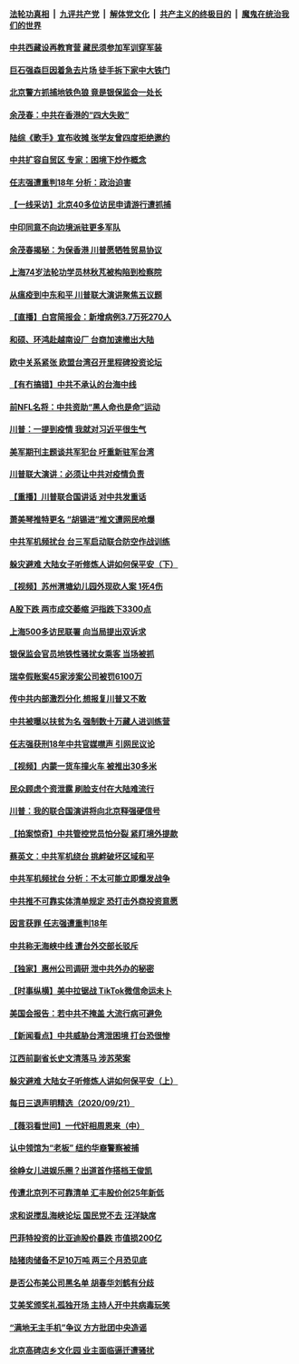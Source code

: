 ####  [法轮功真相](../../../../basic/blob/master/README.md?t=09230531) &nbsp;|&nbsp; [九评共产党](../../../../9ping.md/blob/master/README.md?t=09230531) &nbsp;|&nbsp; [解体党文化](../../../../jtdwh.md/blob/master/README.md?t=09230531)  &nbsp;|&nbsp; [共产主义的终极目的](../../../../gczydzjmd.md/blob/master/README.md?t=09230531) &nbsp;|&nbsp; [魔鬼在统治我们的世界](../../../../mgztzwmdsj.md/blob/master/README.md?t=09230531) 

#### [中共西藏设再教育营 藏民须参加军训穿军装](../pages/nsc413/n12422811.md?t=09230531) 

#### [巨石强森巨因着急去片场 徒手拆下家中大铁门](../pages/nsc413/n12422856.md?t=09230531) 

#### [北京警方抓捕地铁色狼 竟是银保监会一处长](../pages/nsc413/n12422899.md?t=09230531) 

#### [余茂春：中共在香港的“四大失败”](../pages/nsc413/n12422908.md?t=09230531) 

#### [陆综《歌手》宣布收摊 张学友曾四度拒绝邀约](../pages/nsc413/n12422727.md?t=09230531) 

#### [中共扩容自贸区 专家：困境下炒作概念](../pages/nsc413/n12422719.md?t=09230531) 

#### [任志强遭重判18年 分析：政治迫害](../pages/nsc413/n12422799.md?t=09230531) 

#### [【一线采访】北京40多位访民申请游行遭抓捕](../pages/nsc413/n12422790.md?t=09230531) 

#### [中印同意不向边境派驻更多军队](../pages/nsc413/n12422782.md?t=09230531) 

#### [余茂春揭秘：为保香港 川普愿牺牲贸易协议](../pages/nsc413/n12422771.md?t=09230531) 

#### [上海74岁法轮功学员林秋芃被构陷到检察院](../pages/nsc413/n12421861.md?t=09230531) 

#### [从瘟疫到中东和平 川普联大演讲聚焦五议题](../pages/nsc413/n12422729.md?t=09230531) 

#### [【直播】白宫简报会：新增病例3.7万死270人](../pages/nsc413/n12422646.md?t=09230531) 

#### [和硕、环鸿赴越南设厂 台商加速撤出大陆](../pages/nsc413/n12422564.md?t=09230531) 

#### [欧中关系紧张 欧盟台湾召开里程碑投资论坛](../pages/nsc413/n12422584.md?t=09230531) 

#### [【有冇搞错】中共不承认的台海中线](../pages/nsc413/n12422639.md?t=09230531) 

#### [前NFL名将：中共资助“黑人命也是命”运动](../pages/nsc413/n12422188.md?t=09230531) 

#### [川普：一提到疫情 我就对习近平很生气](../pages/nsc413/n12422534.md?t=09230531) 

#### [美军期刊主题谈共军犯台 吁重新驻军台湾](../pages/nsc413/n12421809.md?t=09230531) 

#### [川普联大演讲：必须让中共对疫情负责](../pages/nsc413/n12422528.md?t=09230531) 

#### [【重播】川普联合国讲话 对中共发重话](../pages/nsc413/n12422313.md?t=09230531) 

#### [萧美琴推特更名 “胡锡进”推文遭网民呛爆](../pages/nsc413/n12422117.md?t=09230531) 

#### [中共军机频扰台 台三军启动联合防空作战训练](../pages/nsc413/n12422134.md?t=09230531) 

#### [躲灾避难 大陆女子听修炼人讲如何保平安（下）](../pages/nsc413/n12420139.md?t=09230531) 

#### [【视频】苏州渭塘幼儿园外现砍人案 1死4伤](../pages/nsc413/n12422065.md?t=09230531) 

#### [A股下跌 两市成交萎缩 沪指跌下3300点](../pages/nsc413/n12421961.md?t=09230531) 

#### [上海500多访民联署 向当局提出双诉求](../pages/nsc413/n12421988.md?t=09230531) 

#### [银保监会官员地铁性骚扰女乘客 当场被抓](../pages/nsc413/n12422064.md?t=09230531) 

#### [瑞幸假账案45家涉案公司被罚6100万](../pages/nsc413/n12421260.md?t=09230531) 

#### [传中共内部激烈分化 想报复川普又不敢](../pages/nsc413/n12421898.md?t=09230531) 

#### [中共被曝以扶贫为名 强制数十万藏人进训练营](../pages/nsc413/n12421819.md?t=09230531) 

#### [任志强获刑18年中共官媒噤声 引网民议论](../pages/nsc413/n12421431.md?t=09230531) 

#### [【视频】内蒙一货车撞火车 被推出30多米](../pages/nsc413/n12421543.md?t=09230531) 

#### [民众顾虑个资泄露 刷脸支付在大陆难流行](../pages/nsc413/n12421565.md?t=09230531) 

#### [川普：我的联合国演讲将向北京释强硬信号](../pages/nsc413/n12421001.md?t=09230531) 

#### [【拍案惊奇】中共管控党员怕分裂 紧盯境外提款](../pages/nsc413/n12421155.md?t=09230531) 

#### [蔡英文：中共军机绕台 挑衅破坏区域和平](../pages/nsc413/n12421384.md?t=09230531) 

#### [中共军机频扰台 分析：不太可能立即爆发战争](../pages/nsc413/n12421200.md?t=09230531) 

#### [中共推不可靠实体清单规定 恐打击外商投资意愿](../pages/nsc413/n12420769.md?t=09230531) 

#### [因言获罪 任志强遭重判18年](../pages/nsc413/n12421299.md?t=09230531) 

#### [中共称无海峡中线 遭台外交部长驳斥](../pages/nsc413/n12421105.md?t=09230531) 


#### [【独家】惠州公司调研 泄中共外办的秘密](../pages/nsc413/n12403376.md?t=09230531) 

#### [【时事纵横】美中拉锯战 TikTok微信命运未卜](../pages/nsc413/n12420435.md?t=09230531) 

#### [美国会报告：若中共不掩盖 大流行病可避免](../pages/nsc413/n12421058.md?t=09230531) 

#### [【新闻看点】中共威胁台湾泄困境 打台恐很惨](../pages/nsc413/n12420667.md?t=09230531) 

#### [江西前副省长史文清落马 涉苏荣案](../pages/nsc413/n12420715.md?t=09230531) 

#### [躲灾避难 大陆女子听修炼人讲如何保平安（上）](../pages/nsc413/n12417453.md?t=09230531) 

#### [每日三退声明精选（2020/09/21）](../pages/nsc413/n12420805.md?t=09230531) 

#### [【薇羽看世间】一代奸相周恩来（中）](../pages/nsc413/n12420503.md?t=09230531) 

#### [认中领馆为“老板” 纽约华裔警察被捕](../pages/nsc413/n12420431.md?t=09230531) 

#### [徐峥女儿进娱乐圈？出道首作搭档王俊凯](../pages/nsc413/n12420429.md?t=09230531) 

#### [传遭北京列不可靠清单 汇丰股价创25年新低](../pages/nsc413/n12420566.md?t=09230531) 

#### [求和说搅乱海峡论坛 国民党不去 汪洋缺席](../pages/nsc413/n12420440.md?t=09230531) 

#### [巴菲特投资的比亚迪股价暴跌 市值损200亿](../pages/nsc413/n12420552.md?t=09230531) 

#### [陆猪肉储备不足10万吨 两三个月恐见底](../pages/nsc413/n12420411.md?t=09230531) 

#### [是否公布美公司黑名单 胡春华刘鹤有分歧](../pages/nsc413/n12420397.md?t=09230531) 

#### [艾美奖颁奖礼孤独开场 主持人开中共病毒玩笑](../pages/nsc413/n12420238.md?t=09230531) 

#### [“满地无主手机”争议 方方批团中央造谣](../pages/nsc413/n12420292.md?t=09230531) 

#### [北京高碑店乡文化园 业主面临逼迁遭骚扰](../pages/nsc413/n12420176.md?t=09230531) 

